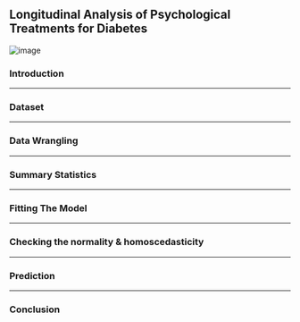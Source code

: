 ## Longitudinal Analysis of Psychological Treatments for Diabetes
![image](https://github.com/user-attachments/assets/1582015f-9f60-48fa-a942-c476758648cc)

### Introduction
_________________________________________________________________________________________________________________________________________________________________________________________________________________________________
### Dataset
_________________________________________________________________________________________________________________________________________________________________________________________________________________________________
### Data Wrangling 
_________________________________________________________________________________________________________________________________________________________________________________________________________________________________
### Summary Statistics 
_________________________________________________________________________________________________________________________________________________________________________________________________________________________________
### Fitting The Model 
_________________________________________________________________________________________________________________________________________________________________________________________________________________________________
### Checking the normality & homoscedasticity
_________________________________________________________________________________________________________________________________________________________________________________________________________________________________
### Prediction
_________________________________________________________________________________________________________________________________________________________________________________________________________________________________
### Conclusion

